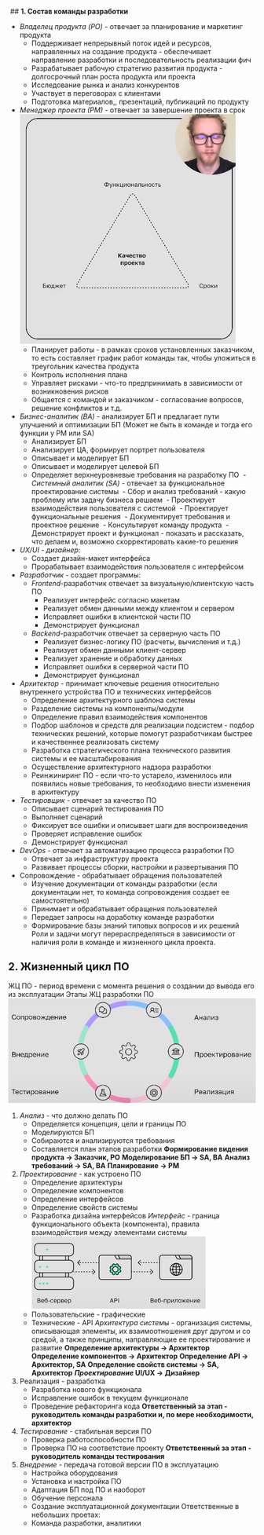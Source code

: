  ## **1. Состав команды разработки**
- *Владелец продукта (PO)* - отвечает за планирование и маркетинг продукта
	- Поддерживает непрерывный поток идей и ресурсов, направленных на создание продукта - обеспечивает направление разработки и последовательность реализации фич
	- Разрабатывает рабочую стратегию развития продукта - долгосрочный план роста продукта или проекта
	- Исследование рынка и анализ конкурентов
	- Участвует в переговорах с клиентами
	- Подготовка материалов,, презентаций, публикаций по продукту
- *Менеджер проекта (РМ)* - отвечает за завершение проекта в срок
	![](attachments/Pasted%20image%2020240323100216.png)
	- Планирует работы - в рамках сроков установленных заказчиком, то есть составляет график работ команды так, чтобы уложиться в треугольник качества продукта
	- Контроль исполнения плана 
	- Управляет рисками - что-то предпринимать в зависимости от возникновения рисков
	- Общается с командой и заказчиком - согласование вопросов, решение конфликтов и т.д.
- *Бизнес-аналитик (BA)* - анализирует БП и предлагает пути улучшений и оптимизации БП (Может не быть в команде и тогда его функции у PM или SА)
	- Анализирует БП
	- Анализирует ЦА, формирует портрет пользователя
	- Описывает и моделирует БП
	- Описывает и моделирует целевой БП
	- Определяет верхнеуровневые требования на разработку ПО
 - *Системный аналитик (SA)* - отвечает за функциональное проектирование системы
	 - Сбор и анализ требований - какую проблему или задачу бизнеса решаем
	 - Проектирует взаимодействия пользователя с системой
	 - Проектирует функциональные решения
	 - Документирует требования и проектное решение
	 - Консультирует команду продукта
	 - Демонстрирует проект и функционал - показать и рассказать, что делаем и, возможно скорректировать какие-то решения
- *UX/UI - дизайнер*:
	- Создает дизайн-макет интерфейса
	- Прорабатывает взаимодействия пользователя с интерфейсом
- *Разработчик* - создает программы:
	- *Frontend*-разработчик отвечает за визуальную/клиентскую часть ПО
		- Реализует интерфейс согласно макетам
		- Реализует обмен данными между клиентом и сервером
		- Исправляет ошибки в клиентской части ПО
		- Демонстрирует функционал
	- *Backend*-разработчик отвечает за серверную часть ПО
		- Реализует бизнес-логику ПО (расчеты, вычисления и т.д.)
		- Реализует обмен данными клиент-сервер
		- Реализует хранение и обработку данных
		- Исправляет ошибки в серверной части ПО
		- Демонстрирует функционал
- *Архитектор* - принимает ключевые решения относительно внутреннего устройства ПО и технических интерфейсов
	- Определение архитектурного шаблона системы
	- Разделение системы на компоненты/модули
	- Определение правил взаимодействия компонентов
	- Подбор шаблонов и средств для реализации подсистем - подбор технических решений, которые помогут разработчикам быстрее и качественнее реализовать систему
	- Разработка стратегического плана технического развития системы и ее масштабирования
	- Осуществление архитектурного надзора разработки
	- Реинжиниринг ПО - если что-то устарело, изменилось или появились новые  требования, то необходимо внести изменения в архитектуру
- *Тестировщик* - отвечает за качество ПО
	- Описывает сценарий тестирования ПО
	- Выполняет сценарий
	- Фиксирует все ошибки и описывает шаги для воспроизведения
	- Проверяет исправление ошибок
	- Демонстрирует функционал
- *DevOps* - отвечает за автоматизацию процесса разработки ПО
	- Отвечает за инфраструктуру проекта
	- Развивает процессы сборки, настройки и развертывания ПО
- Сопровождение - обрабатывает обращения пользователей
	- Изучение документации от команды разработки (если документации нет, то команда сопровождения создает ее самостоятельно)
	- Принимает и обрабатывает обращения пользователей
	- Передает запросы на доработку команде разработки
	- Формирование базы знаний типовых вопросов и их решений
Роли и задачи могут перераспределяться в зависимости от наличия роли в команде и жизненного цикла проекта.

## 2. Жизненный цикл ПО
ЖЦ ПО - период времени с момента решения о создании до вывода его из эксплуатации
Этапы ЖЦ разработки ПО
![](attachments/Pasted%20image%2020240323122139.png)
1. *Анализ* - что должно делать ПО
	- Определяется концепция, цели и границы ПО
	- Моделируются БП
	- Собираются и анализируются требования
	- Составляется план этапов разработки
	**Формирование видения продукта -> Заказчик, PO**
	**Моделирование БП -> SA, BA**
	**Анализ требований -> SA, BA**
	**Планирование ->  PM**
2. *Проектирование* - как устроено ПО
	- Определение архитектуры
	- Определение компонентов
	- Определение интерфейсов
	- Определение свойств системы
	- Разработка дизайна интерфейсов
	*Интерфейс* - граница функционального объекта (компонента), правила взаимодействия между элементами системы
	![](attachments/Pasted%20image%2020240323122641.png)
	- Пользовательские - графические
	- Технические - API
	*Архитектура систем*ы - организация системы, описывающая элементы, их взаимоотношения друг  другом и со средой, а также принципы, направляющие ее проектирование и развитие
	**Определение архитектуры -> Архитектор**
	**Определение компонентов -> Архитектор**
	**Определение API -> Архитектор, SA**
	**Определение свойств системы -> SA, Архитектор**
	***Проектирование* UI/UX -> Дизайнер**
3. Реализация - разработка
	- Разработка нового функционала
	- Исправление ошибок в текущем функционале
	- Проведение рефакторинга кода
	**Ответственный за этап - руководитель команды разработки и, по мере необходимости, архитектор**
4. *Тестирование* - стабильная версия ПО
	- Проверка работоспособности ПО
	- Проверка ПО на соответствие проекту
	**Ответственный за этап - руководитель команды тестирования**
5. *Внедрение* - передача готовой версии ПО в эксплуатацию 
	- Настройка оборудования
	- Установка и настройка ПО
	- Адаптация БП под ПО и наоборот
	- Обучение персонала
	- Создание эксплуатационной документации
	Ответственные в небольших проетах:
	- Команда разработки, аналитики 